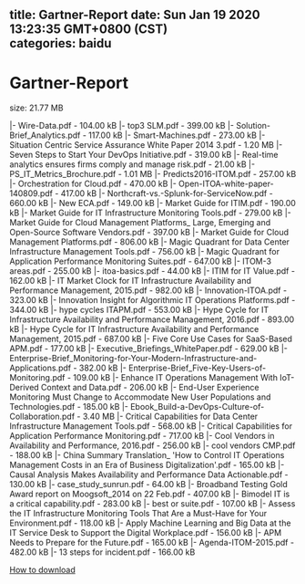 
title: Gartner-Report
date: Sun Jan 19 2020 13:23:35 GMT+0800 (CST)    
categories: baidu
---

# Gartner-Report
size: 21.77 MB
 
 
|- Wire-Data.pdf - 104.00 kB
|- top3 SLM.pdf - 399.00 kB
|- Solution-Brief_Analytics.pdf - 117.00 kB
|- Smart-Machines.pdf - 273.00 kB
|- Situation Centric Service Assurance White Paper 2014 3.pdf - 1.20 MB
|- Seven Steps to Start Your DevOps Initiative.pdf - 319.00 kB
|- Real-time analytics ensures firms comply and manage risk.pdf - 21.00 kB
|- PS_IT_Metrics_Brochure.pdf - 1.01 MB
|- Predicts2016-ITOM.pdf - 257.00 kB
|- Orchestration for Cloud.pdf - 470.00 kB
|- Open-ITOA-white-paper-140809.pdf - 417.00 kB
|- Northcraft-vs.-Splunk-for-ServiceNow.pdf - 660.00 kB
|- New ECA.pdf - 149.00 kB
|- Market Guide for ITIM.pdf - 190.00 kB
|- Market Guide for IT Infrastructure Monitoring Tools.pdf - 279.00 kB
|- Market Guide for Cloud Management Platforms_ Large, Emerging and Open-Source Software Vendors.pdf - 397.00 kB
|- Market Guide for Cloud Management Platforms.pdf - 806.00 kB
|- Magic Quadrant for Data Center Infrastructure Management Tools.pdf - 756.00 kB
|- Magic Quadrant for Application Performance Monitoring Suites.pdf - 647.00 kB
|- ITOM-3 areas.pdf - 255.00 kB
|- itoa-basics.pdf - 44.00 kB
|- ITIM for IT Value.pdf - 162.00 kB
|- IT Market Clock for IT Infrastructure Availability and Performance Management, 2015.pdf - 982.00 kB
|- Innovation-ITOA.pdf - 323.00 kB
|- Innovation Insight for Algorithmic IT Operations Platforms.pdf - 344.00 kB
|- hype cycles ITAPM.pdf - 553.00 kB
|- Hype Cycle for IT Infrastructure Availability and Performance Management, 2016.pdf - 893.00 kB
|- Hype Cycle for IT Infrastructure Availability and Performance Management, 2015.pdf - 687.00 kB
|- Five Core Use Cases for SaaS-Based APM.pdf - 177.00 kB
|- Executive_Briefings_WhitePaper.pdf - 629.00 kB
|- Enterprise-Brief_Monitoring-for-Your-Modern-Infrastructure-and-Applications.pdf - 382.00 kB
|- Enterprise-Brief_Five-Key-Users-of-Monitoring.pdf - 109.00 kB
|- Enhance IT Operations Management With IoT-Derived Context and Data.pdf - 206.00 kB
|- End-User Experience Monitoring Must Change to Accommodate New User Populations and Technologies.pdf - 185.00 kB
|- Ebook_Build-a-DevOps-Culture-of-Collaboration.pdf - 3.40 MB
|- Critical Capabilities for Data Center Infrastructure Management Tools.pdf - 568.00 kB
|- Critical Capabilities for Application Performance Monitoring.pdf - 717.00 kB
|- Cool Vendors in Availability and Performance, 2016.pdf - 256.00 kB
|- cool vendors CMP.pdf - 188.00 kB
|- China Summary Translation_ 'How to Control IT Operations Management Costs in an Era of Business Digitalization'.pdf - 165.00 kB
|- Causal Analysis Makes Availability and Performance Data Actionable.pdf - 130.00 kB
|- case_study_sunrun.pdf - 64.00 kB
|- Broadband Testing Gold Award report on Moogsoft_2014 on 22 Feb.pdf - 407.00 kB
|- Bimodel IT is a critical capability.pdf - 283.00 kB
|- best or suite.pdf - 107.00 kB
|- Assess the IT Infrastructure Monitoring Tools That Are a Must-Have for Your Environment.pdf - 118.00 kB
|- Apply Machine Learning and Big Data at the IT Service Desk to Support the Digital Workplace.pdf - 156.00 kB
|- APM Needs to Prepare for the Future.pdf - 165.00 kB
|- Agenda-ITOM-2015.pdf - 482.00 kB
|- 13 steps for incident.pdf - 166.00 kB

[How to download](https://bpcam.bemobtrk.com/go/2ceec3aa-1ca2-46d6-b9ff-aaa5c184517c?jno=520)